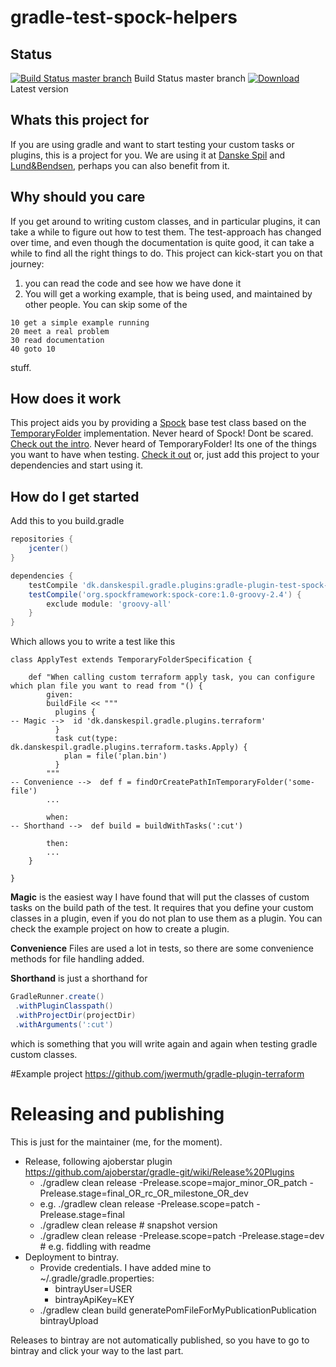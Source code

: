 # gradle-test-spock-helpers
## Status
[![Build Status master branch](https://travis-ci.org/jwermuth/gradle-plugin-test-spock-helpers.svg?branch=master)](https://travis-ci.org/jwermuth/gradle-plugin-test-spock-helpers) Build Status master branch 
[ ![Download](https://api.bintray.com/packages/jwermuth/oss/gradle-plugin-test-spock-helpers/images/download.svg) ](https://bintray.com/jwermuth/oss/gradle-plugin-test-spock-helpers/_latestVersion) Latest version

## Whats this project for
If you are using gradle and want to start testing your custom tasks or plugins, this is a project for you. 
We are using it at [Danske Spil](https://danskespil.dk/) and [Lund&Bendsen](https://home.lundogbendsen.dk/), perhaps you
can also benefit from it.

## Why should you care
If you get around to writing custom classes, and in particular plugins, it can take a while to figure out how to test them.
The test-approach has changed over time, and even though the documentation is quite good, it can take a while to find all
the right things to do. This project can kick-start you on that journey:

1. you can read the code and see how we have done it
2. You will get a working example, that is being used, and maintained by other people. You can skip some of the 
```
10 get a simple example running
20 meet a real problem
30 read documentation
40 goto 10
```
stuff.

## How does it work
This project aids you by providing a [Spock](http://spockframework.org/) base test class based on the [TemporaryFolder](http://junit.org/junit4/javadoc/4.12/org/junit/rules/TemporaryFolder.html) implementation.
Never heard of Spock! Dont be scared. [Check out the intro](http://spockframework.org/spock/docs/1.1/introduction.html).
Never heard of TemporaryFolder! Its one of the things you want to have when testing. [Check it out](http://junit.org/junit4/javadoc/4.12/org/junit/rules/TemporaryFolder.html) 
or, just add this project to your dependencies and start using it.

## How do I get started
Add this to you build.gradle 
```groovy
repositories {
    jcenter()
}

dependencies {
    testCompile 'dk.danskespil.gradle.plugins:gradle-plugin-test-spock-helpers:0.1.2'
    testCompile('org.spockframework:spock-core:1.0-groovy-2.4') {
        exclude module: 'groovy-all'
    }
}
```
Which allows you to write a test like this
```
class ApplyTest extends TemporaryFolderSpecification {

    def "When calling custom terraform apply task, you can configure which plan file you want to read from "() {
        given:
        buildFile << """
          plugins {
-- Magic -->  id 'dk.danskespil.gradle.plugins.terraform'
          }
          task cut(type: dk.danskespil.gradle.plugins.terraform.tasks.Apply) {
            plan = file('plan.bin')
          }
        """
-- Convenience -->  def f = findOrCreatePathInTemporaryFolder('some-file')
        ...

        when:
-- Shorthand -->  def build = buildWithTasks(':cut')

        then:
        ...
    }

}
```
**Magic** is the easiest way I have found that will put the classes of custom tasks on the build path of the test.
It requires that you define your custom classes in a plugin, even if you do not plan to use them as
a plugin. You can check the example project on how to create a plugin.

**Convenience**
Files are used a lot in tests, so there are some convenience methods for file handling added.   

**Shorthand** is just a shorthand for
```groovy
GradleRunner.create()
 .withPluginClasspath()
 .withProjectDir(projectDir)
 .withArguments(':cut')
```
which is something that you will write again and again when testing gradle custom classes.



#Example project
https://github.com/jwermuth/gradle-plugin-terraform

# Releasing and publishing
This is just for the maintainer (me, for the moment).

* Release, following ajoberstar plugin https://github.com/ajoberstar/gradle-git/wiki/Release%20Plugins
  * ./gradlew clean release -Prelease.scope=major_minor_OR_patch -Prelease.stage=final_OR_rc_OR_milestone_OR_dev
  * e.g. ./gradlew clean release -Prelease.scope=patch -Prelease.stage=final
  * ./gradlew clean release # snapshot version
  * ./gradlew clean release -Prelease.scope=patch -Prelease.stage=dev # e.g. fiddling with readme
* Deployment to bintray.
  * Provide credentials. I have added mine to ~/.gradle/gradle.properties:
    * bintrayUser=USER
    * bintrayApiKey=KEY
  * ./gradlew clean build generatePomFileForMyPublicationPublication bintrayUpload

Releases to bintray are not automatically published, so you have to go to bintray and click your way to the last part.
